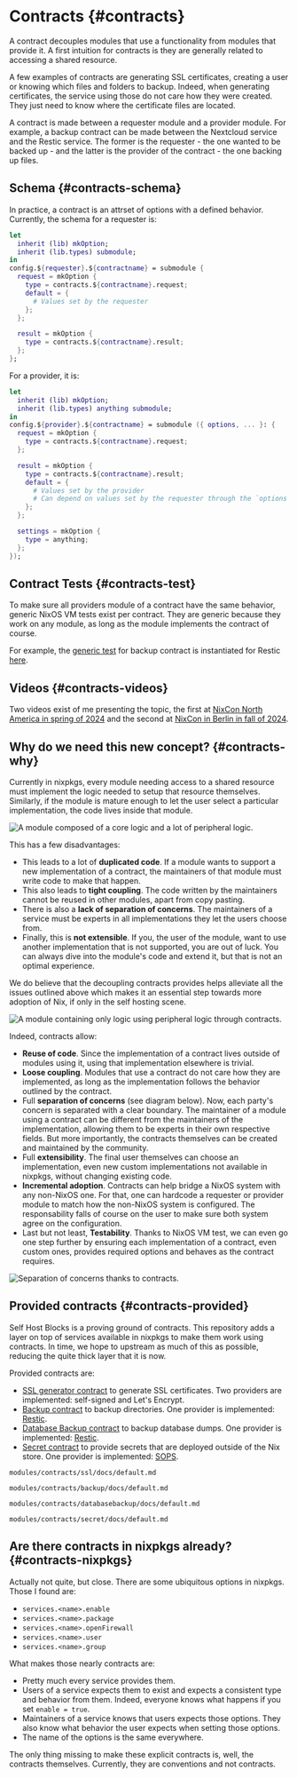 # Contracts {#contracts}

A contract decouples modules that use a functionality from modules that provide it. A first
intuition for contracts is they are generally related to accessing a shared resource.

A few examples of contracts are generating SSL certificates, creating a user or knowing which files
and folders to backup.
Indeed, when generating certificates, the service using those do not care how they were created.
They just need to know where the certificate files are located.

A contract is made between a requester module and a provider module.
For example, a backup contract can be made between the Nextcloud service and the Restic service.
The former is the requester - the one wanted to be backed up -
and the latter is the provider of the contract - the one backing up files.

## Schema {#contracts-schema}

In practice, a contract is an attrset of options with a defined behavior.
Currently, the schema for a requester is:

```nix
let
  inherit (lib) mkOption;
  inherit (lib.types) submodule;
in
config.${requester}.${contractname} = submodule {
  request = mkOption {
    type = contracts.${contractname}.request;
    default = {
      # Values set by the requester
    };
  };

  result = mkOption {
    type = contracts.${contractname}.result;
  };
};
```

For a provider, it is:

```nix
let
  inherit (lib) mkOption;
  inherit (lib.types) anything submodule;
in
config.${provider}.${contractname} = submodule ({ options, ... }: {
  request = mkOption {
    type = contracts.${contractname}.request;
  };

  result = mkOption {
    type = contracts.${contractname}.result;
    default = {
      # Values set by the provider
      # Can depend on values set by the requester through the `options` variable.
    };
  };

  settings = mkOption {
    type = anything;
  };
});
```

## Contract Tests {#contracts-test}

To make sure all providers module of a contract have the same behavior,
generic NixOS VM tests exist per contract.
They are generic because they work on any module,
as long as the module implements the contract of course.

For example, the [generic test][generic] for backup contract is instantiated for Restic [here][restic test].

[generic]: @REPO@/modules/contracts/backup/test.nix
[restic test]: @REPO@/test/contracts/backup.nix

## Videos {#contracts-videos}

Two videos exist of me presenting the topic,
the first at [NixCon North America in spring of 2024][NixConNA2024]
and the second at [NixCon in Berlin in fall of 2024][NixConBerlin2024].

[NixConNA2024]: https://www.youtube.com/watch?v=lw7PgphB9qM
[NixConBerlin2024]: https://www.youtube.com/watch?v=CP0hR6w1csc

## Why do we need this new concept? {#contracts-why}

Currently in nixpkgs, every module needing access to a shared resource must implement the logic
needed to setup that resource themselves. Similarly, if the module is mature enough to let the user
select a particular implementation, the code lives inside that module.

![](./assets/contracts_before.png "A module composed of a core logic and a lot of peripheral logic.")

This has a few disadvantages:

- This leads to a lot of **duplicated code**. If a module wants to support a new implementation of a
contract, the maintainers of that module must write code to make that happen.
- This also leads to **tight coupling**. The code written by the maintainers cannot be reused in
  other modules, apart from copy pasting.
- There is also a **lack of separation of concerns**. The maintainers of a service must be experts
  in all implementations they let the users choose from.
- Finally, this is **not extensible**. If you, the user of the module, want to use another
  implementation that is not supported, you are out of luck. You can always dive into the module's
  code and extend it, but that is not an optimal experience.

We do believe that the decoupling contracts provides helps alleviate all the issues outlined above
which makes it an essential step towards more adoption of Nix, if only in the self hosting scene.

![](./assets/contracts_after.png "A module containing only logic using peripheral logic through contracts.")

Indeed, contracts allow:

- **Reuse of code**.
  Since the implementation of a contract lives outside of modules using it,
  using that implementation elsewhere is trivial.
- **Loose coupling**.
  Modules that use a contract do not care how they are implemented,
  as long as the implementation follows the behavior outlined by the contract.
- Full **separation of concerns** (see diagram below).
  Now, each party's concern is separated with a clear boundary.
  The maintainer of a module using a contract can be different from the maintainers
  of the implementation, allowing them to be experts in their own respective fields.
  But more importantly, the contracts themselves can be created and maintained by the community.
- Full **extensibility**.
  The final user themselves can choose an implementation,
  even new custom implementations not available in nixpkgs, without changing existing code.
- **Incremental adoption**.
  Contracts can help bridge a NixOS system with any non-NixOS one.
  For that, one can hardcode a requester or provider module to match
  how the non-NixOS system is configured.
  The responsability falls of course on the user to make sure both system agree on the configuration.
- Last but not least, **Testability**.
  Thanks to NixOS VM test, we can even go one step further
  by ensuring each implementation of a contract, even custom ones,
  provides required options and behaves as the contract requires.

![](./assets/contracts_separationofconcerns.png "Separation of concerns thanks to contracts.")

## Provided contracts {#contracts-provided}

Self Host Blocks is a proving ground of contracts. This repository adds a layer on top of services
available in nixpkgs to make them work using contracts. In time, we hope to upstream as much of this
as possible, reducing the quite thick layer that it is now.

Provided contracts are:

- [SSL generator contract](contracts-ssl.html) to generate SSL certificates.
  Two providers are implemented: self-signed and Let's Encrypt.
- [Backup contract](contracts-backup.html) to backup directories.
  One provider is implemented: [Restic][].
- [Database Backup contract](contracts-databasebackup.html) to backup database dumps.
  One provider is implemented: [Restic][].
- [Secret contract](contracts-secret.html) to provide secrets that are deployed outside of the Nix store.
  One provider is implemented: [SOPS][].

[restic]: blocks-restic.html
[sops]: blocks-sops.html

```{=include=} chapters html:into-file=//contracts-ssl.html
modules/contracts/ssl/docs/default.md
```

```{=include=} chapters html:into-file=//contracts-backup.html
modules/contracts/backup/docs/default.md
```

```{=include=} chapters html:into-file=//contracts-databasebackup.html
modules/contracts/databasebackup/docs/default.md
```

```{=include=} chapters html:into-file=//contracts-secret.html
modules/contracts/secret/docs/default.md
```

## Are there contracts in nixpkgs already? {#contracts-nixpkgs}

Actually not quite, but close. There are some ubiquitous options in nixpkgs. Those I found are:

- `services.<name>.enable`
- `services.<name>.package`
- `services.<name>.openFirewall`
- `services.<name>.user`
- `services.<name>.group`

What makes those nearly contracts are:

- Pretty much every service provides them.
- Users of a service expects them to exist and expects a consistent type and behavior from them.
  Indeed, everyone knows what happens if you set `enable = true`.
- Maintainers of a service knows that users expects those options. They also know what behavior the
  user expects when setting those options.
- The name of the options is the same everywhere.

The only thing missing to make these explicit contracts is, well, the contracts themselves.
Currently, they are conventions and not contracts.
